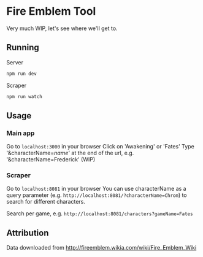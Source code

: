 # Fire Emblem Tool
Very much WIP, let's see where we'll get to.

## Running
Server
``` bash
npm run dev
```
Scraper
``` bash
npm run watch
```

## Usage
### Main app
Go to `localhost:3000` in your browser
Click on 'Awakening' or 'Fates'
Type '&characterName=*name*' at the end of the url, e.g. '&characterName=Frederick' (WIP)
### Scraper
Go to `localhost:8081` in your browser
You can use characterName as a query parameter (e.g. `http://localhost:8081/?characterName=Chrom`) to search for different characters.

Search per game, e.g. `http://localhost:8081/characters?gameName=Fates`

## Attribution
Data downloaded from http://fireemblem.wikia.com/wiki/Fire_Emblem_Wiki
